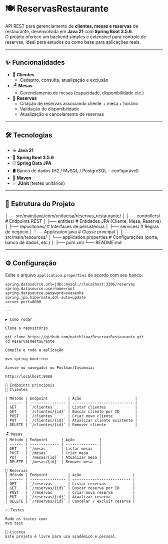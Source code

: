 # 🍽️ ReservasRestaurante

API REST para gerenciamento de **clientes, mesas e reservas** de restaurante, desenvolvida em **Java 21** com **Spring Boot 3.5.6**.  
O projeto oferece um backend simples e extensível para controle de reservas, ideal para estudos ou como base para aplicações reais.

---

## ✨ Funcionalidades

- 👤 **Clientes**
  - Cadastro, consulta, atualização e exclusão
- 🪑 **Mesas**
  - Gerenciamento de mesas (capacidade, disponibilidade etc.)
- 📅 **Reservas**
  - Criação de reservas associando cliente + mesa + horário
  - Validação de disponibilidade
  - Atualização e cancelamento de reservas

---

## 🛠️ Tecnologias

- ☕ **Java 21**
- 🌱 **Spring Boot 3.5.6**
- 🗄️ **Spring Data JPA**
- 🛢️ Banco de dados (H2 / MySQL / PostgreSQL – configurável)
- 🔧 **Maven**
- ✅ **JUnit** (testes unitários)

---

## 📂 Estrutura do Projeto
├── src/main/java/com/unifacisa/reservas_restaurante/
│ ├── controllers/ # Endpoints REST
│ ├── entities/ # Entidades JPA (Cliente, Mesa, Reserva)
│ ├── repositories/ # Interfaces de persistência
│ ├── services/ # Regras de negócio
│ └── Application.java # Classe principal
│
├── src/main/resources/
│ └── application.properties # Configurações (porta, banco de dados, etc.)
│
├── pom.xml
└── README.md

---

## ⚙️ Configuração

Edite o arquivo `application.properties` de acordo com seu banco:

```properties
spring.datasource.url=jdbc:mysql://localhost:3306/reservas
spring.datasource.username=root
spring.datasource.password=suasenha
spring.jpa.hibernate.ddl-auto=update
server.port=8080

---

▶️ Como rodar

Clone o repositório

git clone https://github.com/natthliaa/ReservasRestaurante.git
cd ReservasRestaurante

Compile e rode a aplicação

mvn spring-boot:run

Acesse no navegador ou Postman/Insomnia:

http://localhost:8080
---
📌 Endpoints principais
👤 Clientes

| Método | Endpoint         | Ação                        |
| ------ | ---------------- | --------------------------- |
| GET    | `/clientes`      | Listar clientes             |
| GET    | `/clientes/{id}` | Buscar cliente por ID       |
| POST   | `/clientes`      | Criar novo cliente          |
| PUT    | `/clientes/{id}` | Atualizar cliente existente |
| DELETE | `/clientes/{id}` | Remover cliente             |

🪑 Mesas
| Método | Endpoint      | Ação           |
| ------ | ------------- | -------------- |
| GET    | `/mesas`      | Listar mesas   |
| POST   | `/mesas`      | Criar mesa     |
| PUT    | `/mesas/{id}` | Atualizar mesa |
| DELETE | `/mesas/{id}` | Remover mesa   |

📅 Reservas
| Método | Endpoint         | Ação                       |
| ------ | ---------------- | -------------------------- |
| GET    | `/reservas`      | Listar reservas            |
| GET    | `/reservas/{id}` | Buscar reserva por ID      |
| POST   | `/reservas`      | Criar nova reserva         |
| PUT    | `/reservas/{id}` | Atualizar reserva          |
| DELETE | `/reservas/{id}` | Cancelar / excluir reserva |

✅ Testes

Rode os testes com:
mvn test

📄 Licença
Este projeto é livre para uso acadêmico e pessoal.
